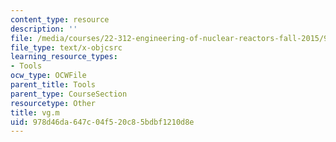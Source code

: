 ```yaml
---
content_type: resource
description: ''
file: /media/courses/22-312-engineering-of-nuclear-reactors-fall-2015/978d46da647c04f520c85bdbf1210d8e_vg.m
file_type: text/x-objcsrc
learning_resource_types:
- Tools
ocw_type: OCWFile
parent_title: Tools
parent_type: CourseSection
resourcetype: Other
title: vg.m
uid: 978d46da-647c-04f5-20c8-5bdbf1210d8e
---
```

